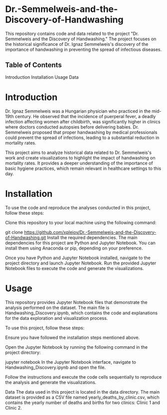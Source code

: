 # Dr.-Semmelweis-and-the-Discovery-of-Handwashing

This repository contains code and data related to the project "Dr. Semmelweis and the Discovery of Handwashing." The project focuses on the historical significance of Dr. Ignaz Semmelweis's discovery of the importance of handwashing in preventing the spread of infectious diseases.

## Table of Contents
Introduction
Installation
Usage
Data


# Introduction
Dr. Ignaz Semmelweis was a Hungarian physician who practiced in the mid-19th century. He observed that the incidence of puerperal fever, a deadly infection affecting women after childbirth, was significantly higher in clinics where doctors conducted autopsies before delivering babies. Dr. Semmelweis proposed that proper handwashing by medical professionals could prevent the spread of infections, leading to a substantial reduction in mortality rates.

This project aims to analyze historical data related to Dr. Semmelweis's work and create visualizations to highlight the impact of handwashing on mortality rates. It provides a deeper understanding of the importance of basic hygiene practices, which remain relevant in healthcare settings to this day.

# Installation
To use the code and reproduce the analyses conducted in this project, follow these steps:

Clone this repository to your local machine using the following command:

git clone https://github.com/xpleiov/Dr.-Semmelweis-and-the-Discovery-of-Handwashing.git
Install the required dependencies. The main dependencies for this project are Python and Jupyter Notebook. You can install them using Anaconda or pip, depending on your preference.

Once you have Python and Jupyter Notebook installed, navigate to the project directory and launch Jupyter Notebook. Run the provided Jupyter Notebook files to execute the code and generate the visualizations.

# Usage
This repository provides Jupyter Notebook files that demonstrate the analysis performed on the dataset. The main file is Handwashing_Discovery.ipynb, which contains the code and explanations for the data exploration and visualization process.

To use this project, follow these steps:

Ensure you have followed the installation steps mentioned above.

Open the Jupyter Notebook by running the following command in the project directory:

jupyter notebook
In the Jupyter Notebook interface, navigate to Handwashing_Discovery.ipynb and open the file.

Follow the instructions and execute the code cells sequentially to reproduce the analysis and generate the visualizations.

Data
The data used in this project is located in the data directory. The main dataset is provided as a CSV file named yearly_deaths_by_clinic.csv, which contains the yearly number of deaths and births for two clinics: Clinic 1 and Clinic 2.

